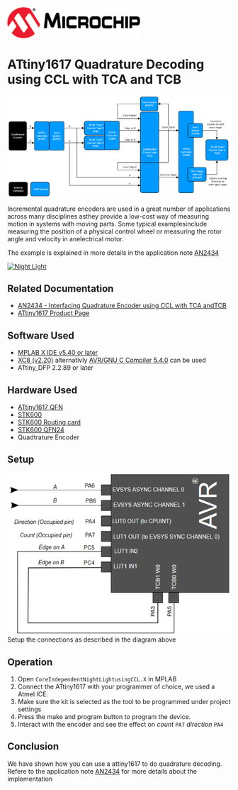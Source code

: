 <a href="https://www.microchip.com" rel="nofollow"><img src="images/microchip.png" alt="MCHP" width="300"/></a>

# ATtiny1617 Quadrature Decoding using CCL with TCA and TCB

<a><img src="images/diagram.png" alt="diagram" width="800"/></a>

Incremental quadrature encoders are used in a great number of applications across many disciplines asthey provide a low-cost way of measuring motion in systems with moving parts. Some typical examplesinclude measuring the position of a physical control wheel or measuring the rotor angle and velocity in anelectrical motor.

The example is explained in more details in the application note [AN2434](#Related-Documentation)

[![Night Light](https://img.youtube.com/vi/7nc8nTQA1Uo/0.jpg)](https://www.youtube.com/watch?v=7nc8nTQA1Uo)

## Related Documentation

- [AN2434 - Interfacing Quadrature Encoder using CCL with TCA andTCB](http://ww1.microchip.com/downloads/en/Appnotes/Interf-Quad-Encoder-CCL-w-TCA-TCB-DS00002434C.pdf)
- [ATtiny1617 Product Page](https://www.microchip.com/wwwproducts/en/ATtiny1617)

## Software Used

- [MPLAB X IDE v5.40 or later](https://www.microchip.com/mplab/mplab-x-ide)
- [XC8 (v2.20)](https://www.microchip.com/mplab/compilers) alternativly [AVR/GNU C Compiler 5.4.0](https://www.microchip.com/mplab/avr-support/avr-and-arm-toolchains-c-compilers) can be used
- ATtiny_DFP 2.2.89 or later

## Hardware Used

-  [ATtiny1617 QFN](https://www.microchip.com/wwwproducts/en/ATtiny1617)
-  [STK600](https://www.microchip.com/developmenttools/ProductDetails/ATSTK600)
-  [STK600 Routing card](https://www.microchip.com/DevelopmentTools/ProductDetails/atstk600-rc103)
-  [STK600 QFN24](https://www.microchip.com/developmenttools/ProductDetails/ATSTK600-SC62)
- Quadtrature Encoder

## Setup

![Circuit](images/circuit.png)
Setup the connections as described in the diagram above

## Operation

1. Open `CoreIndependentNightLightusingCCL.X` in MPLAB
2. Connect the ATtiny1617 with your programmer of choice, we used a Atmel ICE.
3. Make sure the kit is selected as the tool to be programmed under project settings
4. Press the make and program button to program the device.
5. Interact with the encoder and see the effect on *count* `PA7` *direction* `PA4`

## Conclusion

We have shown how you can use a attiny1617 to do quadrature decoding. Refere to the application note [AN2434](#Related-Documentation) for more details about the implementation